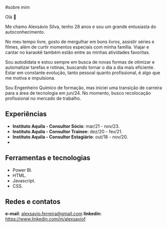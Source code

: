 #sobre mim

Olá 👋

Me chamo Alexsávio Silva, tenho 28 anos e sou um grande entusiasta do autoconhecimento. 

No meu tempo livre, gosto de mergulhar em bons livros, assistir séries e filmes, além de curtir momentos especiais com minha família. Viajar e cantar no karaokê também estão entre as minhas atividades favoritas.

Sou autodidata e estou sempre em busca de novas formas de otimizar e automatizar tarefas e rotinas, buscando tornar o dia a dia mais eficiente. Estar em constante evolução, tanto pessoal quanto profissional, é algo que me motiva e impulsiona.

Sou Engenheiro Químico de formação, mas iniciei uma transição de carreira para a área de tecnologia em jun/24. No momento, busco recolocação profissional no mercado de trabalho.

## Experiências

- **Instituto Aquila - Consultor Sócio**: mar/21 - nov/23.
- **Instituto Aquila - Consultor Trainee**: dez/20 - fev/21.
- **Instituto Aquila - Consultor Estagiário**: out/18 - nov/20.
- 
## Ferramentas e tecnologias 

- Power BI.
- HTML.
- Javascript.
- CSS.

## Redes e contatos

**e-mail**: alexsavio.ferreira@gmail.com
**linkedin**: https://www.linkedin.com/in/alexsaviof


<!---
alexsaviosilva/alexsaviosilva is a ✨ special ✨ repository because its `README.md` (this file) appears on your GitHub profile.
You can click the Preview link to take a look at your changes.
--->
